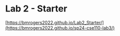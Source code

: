 # Lab 2 - Starter
[https://bmrogers2022.github.io/Lab2_Starter/](https://bmrogers2022.github.io/sp24-cse110-lab3/)
